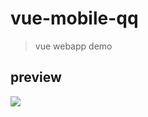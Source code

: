 # vue-mobile-qq
> vue webapp demo

## preview
![](https://github.com/hilongjw/vue-mobile-qq/blob/master/preview.gif)

